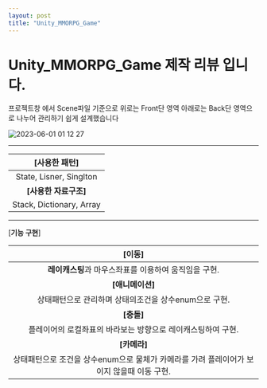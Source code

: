 ```yaml
---
layout: post
title: "Unity_MMORPG_Game"
---
```


# Unity_MMORPG_Game 제작 리뷰 입니다.



프로젝트창 에서 Scene파일 기준으로 위로는 Front단 영역 아래로는 Back단 영역으로 나누어 관리하기  쉽게 설계했습니다  

  
![2023-06-01 01 12 27](https://github.com/Choi-Dong-Hyeon/choi-dong-hyeon.github.io/blob/master/_posts/Image/2023-06-01%2001%2012%2027.png?raw=true)



---  

                                                                
 |    **[사용한 패턴]**     |  
 | :----------------------: |  
 | State, Lisner, Singlton  |  
 |  **[사용한 자료구조]**   |  
 | Stack, Dictionary, Array  

   
---  

[**기능 구현**]  


|                          **[이동]**                          |  
| :----------------------------------------------------------: |  
|    **레이캐스팅**과 마우스좌표를 이용하여 움직임을 구현.     |  
|                       **[애니메이션]**                       |  
|    상태패턴으로 관리하며 상태의조건을 상수enum으로 구현.     |  
|                          **[충돌]**                          |  
| 플레이어의 로컬좌표의 바라보는 방향으로 레이캐스팅하여 구현. |  
|                         **[카메라]**                         |  
| 상태패턴으로 조건을 상수enum으로 물체가 카메라를 가려 플레이어가 보이지 않을때 이동 구현. |  
  
